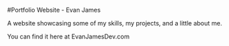 #Portfolio Website - Evan James

A website showcasing some of my skills, my projects, and a little about me.

You can find it here at EvanJamesDev.com
